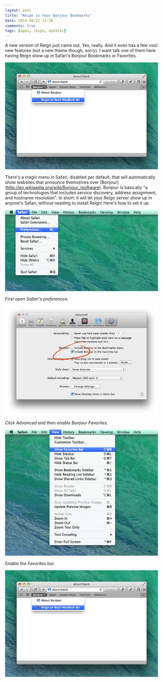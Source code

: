 ```yaml
---
layout: post
title: "Reign in Your Bonjour Bookmarks"
date: 2014-08-22 13:38
comments: true
tags: [apps, reign, updates]
---
```


A new version of Reign just came out. Yes, really. And it even has a few cool new features (not a new theme though, sorry). I want talk one of them here: having Reign show up in Safari's Bonjour Bookmarks or Favorites.

![/Reign servers on the network automatically show up!](/assets/img/old/apps/reign/screenshots/bonjour-bookmarks.jpg)

There's a magic menu in Safari, disabled per default, that will automatically show websites that announce themselves over [Bonjour](http://en.wikipedia.org/wiki/Bonjour_(software). Bonjour is basically "a group of technologies that includes service discovery, address assignment, and hostname resolution". In short: it will let your Reign server show up in anyone's Safari, without needing to install Reign! Here's how to set it up.

<!-- more -->

![Open Safari's preferences](/assets/img/old/apps/reign/screenshots/safari-preferences.jpg)

*First open Safari's preferences.*

![Click Advanced and then enable Bonjour Favorites](/assets/img/old/apps/reign/screenshots/enable-bonjour.jpg)

*Click Advanced and then enable Bonjour Favorites.*

![Enable the Favorites bar](/assets/img/old/apps/reign/screenshots/show-favorites.jpg) 

*Enable the Favorites bar.*

![Reign servers on the network automatically show up!](/assets/img/old/apps/reign/screenshots/bonjour-bookmarks.jpg)
